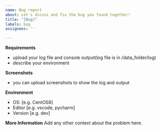 ```yaml
---
name: Bug report
about: Let's dicuss and fix the bug you found together!
title: "[Bug]"
labels: bug
assignees: ''

---
```


**Requirements**
- upload your log file and console output(log file is in /data_folder/log)
- describe your environment

**Screenshots**
- you can upload screenshots to show the log and output

**Environment**
 - OS: [e.g. CentOS8]
 - Editor [e.g. vscode, pycharm]
 - Version [e.g. dev]

**More Information**
Add any other context about the problem here.
